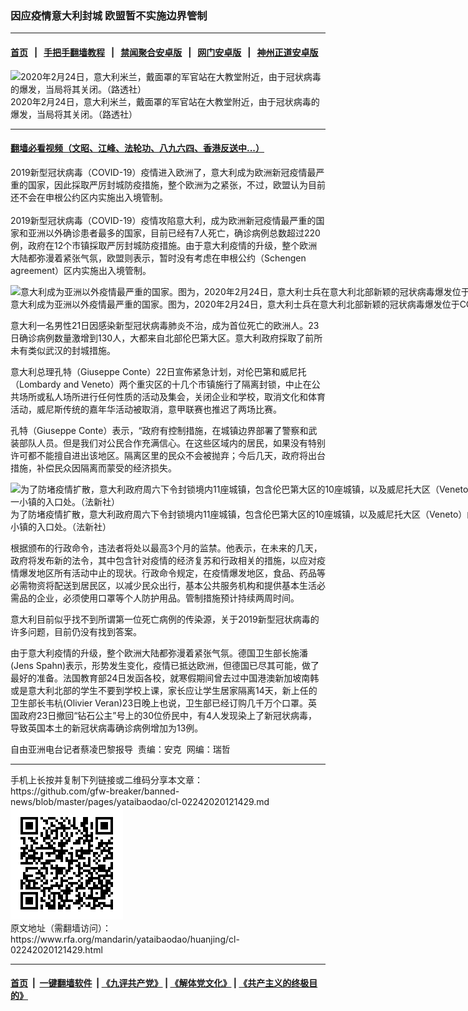 ### 因应疫情意大利封城 欧盟暂不实施边界管制
------------------------

#### [首页](https://github.com/gfw-breaker/banned-news/blob/master/README.md) &nbsp;&nbsp;|&nbsp;&nbsp; [手把手翻墙教程](https://github.com/gfw-breaker/guides/wiki) &nbsp;&nbsp;|&nbsp;&nbsp; [禁闻聚合安卓版](https://github.com/gfw-breaker/bn-android) &nbsp;&nbsp;|&nbsp;&nbsp; [网门安卓版](https://github.com/oGate2/oGate) &nbsp;&nbsp;|&nbsp;&nbsp; [神州正道安卓版](https://github.com/SzzdOgate/update) 



<div id="headerimg">
 <img alt="2020年2月24日，意大利米兰，戴面罩的军官站在大教堂附近，由于冠状病毒的爆发，当局将其关闭。（路透社）
" src="https://www.rfa.org/mandarin/yataibaodao/huanjing/cl-02242020121429.html/2020-02-24T091302Z_1597967861_RC2X6F98WFT4_RTRMADP_3_CHINA-HEALTH-ITALY.JPG/@@images/3911aa61-dac1-42b1-9c8b-142e4c21dfba.jpeg" title="2020年2月24日，意大利米兰，戴面罩的军官站在大教堂附近，由于冠状病毒的爆发，当局将其关闭。（路透社）
"/>
 <div id="headerimgcontents">
  <div id="headerimgcaption">
   <span>
    2020年2月24日，意大利米兰，戴面罩的军官站在大教堂附近，由于冠状病毒的爆发，当局将其关闭。（路透社）
   </span>
   <!-- zoomattribute -->
  </div>
  <!-- headerimgcaption -->
 </div>
 <!-- headerimagecontents -->
</div>

<hr/>


#### [翻墙必看视频（文昭、江峰、法轮功、八九六四、香港反送中...）](https://github.com/gfw-breaker/banned-news/blob/master/pages/link3.md)

<div id="storytext">
 <div>
  <div class="slot_header">
  </div>
 </div>
 <p>
 </p>
 <p>
  2019新型冠状病毒（COVID-19）疫情进入欧洲了，意大利成为欧洲新冠疫情最严重的国家，因此採取严厉封城防疫措施，整个欧洲为之紧张，不过，欧盟认为目前还不会在申根公约区内实施出入境管制。
  <br/>
  <br/>
  2019新型冠状病毒（COVID-19）疫情攻陷意大利，成为欧洲新冠疫情最严重的国家和亚洲以外确诊患者最多的国家，目前已经有7人死亡，确诊病例总数超过220例，政府在12个市镇採取严厉封城防疫措施。由于意大利疫情的升级，整个欧洲大陆都弥漫着紧张气氛，欧盟则表示，暂时没有考虑在申根公约（Schengen agreement）区内实施出入境管制。
 </p>
 <p>
 </p>
 <p>
 </p>
 <p>
  <div class="image-inline captioned" style="width:1500px;">
   <div style="width:1500px;">
    <img alt="意大利成为亚洲以外疫情最严重的国家。图为，2020年2月24日，意大利士兵在意大利北部新颖的冠状病毒爆发位于COVID-19红色区域的小镇入口处的检查站巡逻。（路透社）" src="https://www.rfa.org/mandarin/yataibaodao/huanjing/cl-02242020121429.html/2020-02-24T165452Z_1823765045_RC247F9FC9XF_RTRMADP_3_CHINA-HEALTH-ITALY.JPG" title="意大利成为亚洲以外疫情最严重的国家。图为，2020年2月24日，意大利士兵在意大利北部新颖的冠状病毒爆发位于COVID-19红色区域的小镇入口处的检查站巡逻。（路透社）"/>
   </div>
   <div class="image-caption">
    <span style="width:1500px;">
     意大利成为亚洲以外疫情最严重的国家。图为，2020年2月24日，意大利士兵在意大利北部新颖的冠状病毒爆发位于COVID-19红色区域的小镇入口处的检查站巡逻。（路透社）
    </span>
    <span class="copyright">
    </span>
   </div>
  </div>
 </p>
 <p>
  意大利一名男性21日因感染新型冠状病毒肺炎不治，成为首位死亡的欧洲人。23日确诊病例数量激增到130人，大都来自北部伦巴第大区。意大利政府採取了前所未有类似武汉的封城措施。
 </p>
 <p>
  意大利总理孔特（Giuseppe Conte）22日宣佈紧急计划，对伦巴第和威尼托（Lombardy and Veneto）两个重灾区的十几个市镇施行了隔离封锁，中止在公共场所或私人场所进行任何性质的活动及集会，关闭企业和学校，取消文化和体育活动，威尼斯传统的嘉年华活动被取消，意甲联赛也推迟了两场比赛。
 </p>
 <p>
  孔特（Giuseppe Conte）表示，“政府有控制措施，在城镇边界部署了警察和武装部队人员。但是我们对公民合作充满信心。在这些区域内的居民，如果没有特别许可都不能擅自进出该地区。隔离区里的民众不会被抛弃；今后几天，政府将出台措施，补偿民众因隔离而蒙受的经济损失。
 </p>
 <p>
 </p>
 <p>
  <div class="image-inline captioned" style="width:1500px;">
   <div style="width:1500px;">
    <img alt="为了防堵疫情扩散，意大利政府周六下令封锁境内11座城镇，包含伦巴第大区的10座城镇，以及威尼托大区（Veneto）的1座城镇，封城措施可能持续数周，有超过5万人居住在以上城镇。图为，2020年2月23日，居民在意大利米兰东南部的一小镇的入口处。（法新社）" src="https://www.rfa.org/mandarin/yataibaodao/huanjing/cl-02242020121429.html/000_1P87AT.jpg" title="为了防堵疫情扩散，意大利政府周六下令封锁境内11座城镇，包含伦巴第大区的10座城镇，以及威尼托大区（Veneto）的1座城镇，封城措施可能持续数周，有超过5万人居住在以上城镇。图为，2020年2月23日，居民在意大利米兰东南部的一小镇的入口处。（法新社）"/>
   </div>
   <div class="image-caption">
    <span style="width:1500px;">
     为了防堵疫情扩散，意大利政府周六下令封锁境内11座城镇，包含伦巴第大区的10座城镇，以及威尼托大区（Veneto）的1座城镇，封城措施可能持续数周，有超过5万人居住在以上城镇。图为，2020年2月23日，居民在意大利米兰东南部的一小镇的入口处。（法新社）
    </span>
    <span class="copyright">
    </span>
   </div>
  </div>
 </p>
 <p>
  根据颁布的行政命令，违法者将处以最高3个月的监禁。他表示，在未来的几天，政府将发布新的法令，其中包含针对疫情的经济复苏和行政相关的措施，以应对疫情爆发地区所有活动中止的现状。行政命令规定，在疫情爆发地区，食品、药品等必需物资将配送到居民区，以减少民众出行，基本公共服务机构和提供基本生活必需品的企业，必须使用口罩等个人防护用品。管制措施预计持续两周时间。
 </p>
 <p>
  意大利目前似乎找不到所谓第一位死亡病例的传染源，关于2019新型冠状病毒的许多问题，目前仍没有找到答案。
 </p>
 <p>
  由于意大利疫情的升级，整个欧洲大陆都弥漫着紧张气氛。德国卫生部长施潘(Jens Spahn)表示，形势发生变化，疫情已抵达欧洲，但德国已尽其可能，做了最好的准备。法国教育部24日发函各校，就寒假期间曾去过中国港澳新加坡南韩或是意大利北部的学生不要到学校上课，家长应让学生居家隔离14天，新上任的卫生部长韦杭(Olivier Veran)23日晚上也说，卫生部已经订购几千万个口罩。英国政府23日撤回“钻石公主”号上的30位侨民中，有4人发现染上了新冠状病毒，导致英国本土的新冠状病毒确诊病例增加为13例。
 </p>
 <p>
 </p>
 <p>
  自由亚洲电台记者蔡凌巴黎报导  责编：安克  网编：瑞哲
 </p>
</div>

<hr/>
手机上长按并复制下列链接或二维码分享本文章：<br/>
https://github.com/gfw-breaker/banned-news/blob/master/pages/yataibaodao/cl-02242020121429.md <br/>
<a href='https://github.com/gfw-breaker/banned-news/blob/master/pages/yataibaodao/cl-02242020121429.md'><img src='https://github.com/gfw-breaker/banned-news/blob/master/pages/yataibaodao/cl-02242020121429.md.png'/></a> <br/>
原文地址（需翻墙访问）：https://www.rfa.org/mandarin/yataibaodao/huanjing/cl-02242020121429.html


------------------------
#### [首页](https://github.com/gfw-breaker/banned-news/blob/master/README.md) &nbsp;|&nbsp; [一键翻墙软件](https://github.com/gfw-breaker/nogfw/blob/master/README.md) &nbsp;| [《九评共产党》](https://github.com/gfw-breaker/9ping.md/blob/master/README.md#九评之一评共产党是什么) | [《解体党文化》](https://github.com/gfw-breaker/jtdwh.md/blob/master/README.md) | [《共产主义的终极目的》](https://github.com/gfw-breaker/gczydzjmd.md/blob/master/README.md)


<img src='http://gfw-breaker.win/banned-news/pages/yataibaodao/cl-02242020121429.md' width='0px' height='0px'/>